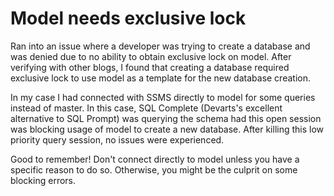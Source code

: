 # Model needs exclusive lock


Ran into an issue where a developer was trying to create a database and was denied due to no ability to obtain exclusive lock on model. After verifying with other blogs, I found that creating a database required exclusive lock to use model as a template for the new database creation.

In my case I had connected with SSMS directly to model for some queries instead of master. In this case, SQL Complete (Devarts&#39;s excellent alternative to SQL Prompt) was querying the schema had this open session was blocking usage of model to create a new database. After killing this low priority query session, no issues were experienced.

Good to remember! Don&#39;t connect directly to model unless you have a specific reason to do so. Otherwise, you might be the culprit on some blocking errors.

